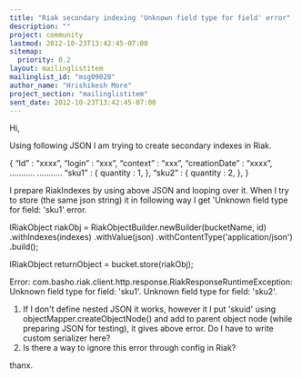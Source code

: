 ```yaml
---
title: "Riak secondary indexing 'Unknown field type for field' error"
description: ""
project: community
lastmod: 2012-10-23T13:42:45-07:00
sitemap:
  priority: 0.2
layout: mailinglistitem
mailinglist_id: "msg09028"
author_name: "Hrishikesh More"
project_section: "mailinglistitem"
sent_date: 2012-10-23T13:42:45-07:00
---
```



Hi,

 Using following JSON I am trying to create secondary indexes in Riak.

 {
 “Id” : “xxxx”,
 “login” : “xxx”,
 “context” : “xxx”,
 “creationDate” : “xxxx”,
 ...........
 ...........
 “sku1” : {
 quantity : 1,
 },
 “sku2” : {
 quantity : 2,
 },
 }

 I prepare RiakIndexes by using above JSON and looping over it. When I
try to store (the same json string) it in following way I get 'Unknown
field type for field: 'sku1' error.

 IRiakObject riakObj = RiakObjectBuilder.newBuilder(bucketName, id)
 .withIndexes(indexes)
 .withValue(json)
 .withContentType('application/json')
 .build();

 IRiakObject returnObject = bucket.store(riakObj);

Error:
 com.basho.riak.client.http.response.RiakResponseRuntimeException:
Unknown field type for field: 'sku1'.
Unknown field type for field: 'sku2'.

1. If I don't define nested JSON it works, however it I put 'skuid' using
objectMapper.createObjectNode() and add to parent object node (while
preparing JSON for testing), it gives above error.
 Do I have to write custom serializer here?
2. Is there a way to ignore this error through config in Riak?

thanx.
